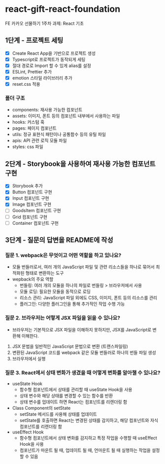# react-gift-react-foundation

FE 카카오 선물하기 1주차 과제: React 기초

## 1단계 - 프로젝트 세팅

- [x] Create React App을 기반으로 프로젝트 생성
- [x] Typescript로 프로젝트가 동작되게 세팅
- [x] 절대 경로로 Import 할 수 있게 alias를 설정
- [x] ESLint, Prettier 추가
- [x] emotion 스타일 라이브러리 추가
- [x] reset.css 적용

### 폴더 구조

- components: 재사용 가능한 컴포넌트
- assets: 이미지, 폰트 등의 컴포넌트 내부에서 사용하는 파일
- hooks: 커스텀 훅
- pages: 페이지 컴포넌트
- utils: 정규 표현식 패턴이나 공통함수 등의 유틸 파일
- apis: API 관련 로직 모듈 파일
- styles: css 파일

## 2단계 - Storybook을 사용하여 재사용 가능한 컴포넌트 구현

- [x] Storybook 추가
- [x] Button 컴포넌트 구현
- [x] Input 컴포넌트 구현
- [x] Image 컴포넌트 구현
- [ ] GoodsItem 컴포넌트 구현
- [ ] Grid 컴포넌트 구현
- [ ] Container 컴포넌트 구현

## 3단계 - 질문의 답변을 README에 작성

### 질문 1. webpack은 무엇이고 어떤 역할을 하고 있나요?

- 모듈 번들러로서, 여러 개의 JavaScript 파일 및 관련 리소스들을 하나로 묶어서 최적화된 형태로 변환하는 도구
- wepback의 주요 역할
  - 번들링: 여러 개의 모듈을 하나의 파일로 번들링 > 브라우저에서 사용
  - 모듈 로딩: 필요한 모듈을 동적으로 로딩
  - 리소스 관리: JavaScript 파일 외에도 CSS, 이미지, 폰트 등의 리소스를 관리
  - 플러그인: 다양한 플러그인을 통해 추가적인 작업 수행 가능

### 질문 2. 브라우저는 어떻게 JSX 파일을 읽을 수 있나요?

- 브라우저는 기본적으로 JSX 파일을 이해하지 못하지만, JSX를 JavaScript로 변환해 이해한다.

1. JSX 문법을 일반적인 JavaScript 문법으로 변환 (트랜스파일링)
2. 변환된 JavaScript 코드를 webpack 같은 모듈 번들러로 하나의 번들 파일 생성
3. 브라우저에서 실행

### 질문 3. React에서 상태 변화가 생겼을 때 어떻게 변화를 알아챌 수 있나요?

- useState Hook
  - 함수형 컴포넌트에서 상태를 관리할 때 useState Hook을 사용
  - 상태 변수와 해당 상태를 변경할 수 있는 함수를 반환
  - 상태 변수를 업데이트 하면 React는 컴포넌트를 리렌더링 함
- Class Component의 setState
  - setState 메서드를 사용해 상태를 업데이트
  - setState를 호출하면 React는 변경된 상태를 감지하고, 해당 컴포넌트와 자식 컴포넌트를 리렌더링 함
- useEffect Hook
  - 함수형 컴포넌트에서 상태 변화를 감지하고 특정 작업을 수행할 때 useEffect Hook을 사용
  - 컴포넌트가 마운트 될 때, 업데이트 될 때, 언마운트 될 때 실행하는 작업을 설정할 수 있음

